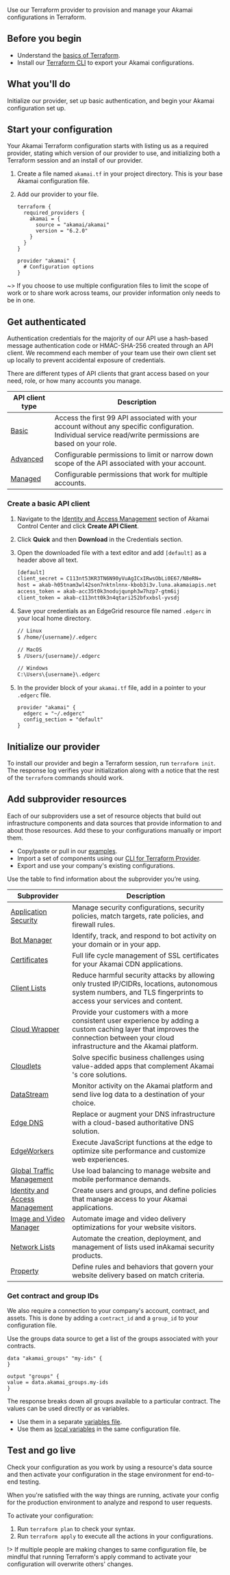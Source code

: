 Use our Terraform provider to provision and manage your Akamai configurations in Terraform.  

## Before you begin

- Understand the [basics of Terraform](https://learn.hashicorp.com/terraform?utm_source=terraform_io).
- Install our [Terraform CLI](https://github.com/akamai/cli-terraform) to export your Akamai configurations.

## What you'll do

Initialize our provider, set up basic authentication, and begin your Akamai configuration set up.

## Start your configuration

Your Akamai Terraform configuration starts with listing us as a required provider, stating which version of our provider to use, and initializing both a Terraform session and an install of our provider.  

1. Create a file named `akamai.tf` in your project directory. This is your base Akamai configuration file.
2. Add our provider to your file.

   ```
   terraform {
     required_providers {
       akamai = {
         source = "akamai/akamai"
         version = "6.2.0"
       }
     }
   }

   provider "akamai" {
     # Configuration options
   }
   ```

~> If you choose to use multiple configuration files to limit the scope of work or to share work across teams, our provider information only needs to be in one.

## Get authenticated

Authentication credentials for the majority of our API use a hash-based message authentication code or HMAC-SHA-256 created through an API client. We recommend each member of your team use their own client set up locally to prevent accidental exposure of credentials.

There are different types of API clients that grant access based on your need, role, or how many accounts you manage.

| API client type                                                                                | Description                                                                                                                                       |
| ---------------------------------------------------------------------------------------------- | ------------------------------------------------------------------------------------------------------------------------------------------------- |
| [Basic](#create-a-basic-api-client)                                                            | Access the first 99 API associated with your account without any specific configuration. Individual service read/write permissions are based on your role. |
| [Advanced](https://techdocs.akamai.com/developer/docs/create-a-client-with-custom-permissions) | Configurable permissions to limit or narrow down scope of the API associated with your account.                                                   |
| [Managed](https://techdocs.akamai.com/developer/docs/manage-many-accounts-with-one-api-client) | Configurable permissions that work for multiple accounts.                                                                                         |

### Create a basic API client

1. Navigate to the [Identity and Access Management](https://control.akamai.com/apps/identity-management/#/tabs/users/list) section of Akamai Control Center and click **Create API Client**.

2. Click **Quick** and then **Download** in the Credentials section.

3. Open the downloaded file with a text editor and add `[default]` as a header above all text.

   ```bash
   [default]
   client_secret = C113nt53KR3TN6N90yVuAgICxIRwsObLi0E67/N8eRN=
   host = akab-h05tnam3wl42son7nktnlnnx-kbob3i3v.luna.akamaiapis.net
   access_token = akab-acc35t0k3nodujqunph3w7hzp7-gtm6ij
   client_token = akab-c113ntt0k3n4qtari252bfxxbsl-yvsdj
   ```

4. Save your credentials as an EdgeGrid resource file named `.edgerc` in your local home directory.

   ```bash
   // Linux
   $ /home/{username}/.edgerc

   // MacOS
   $ /Users/{username}/.edgerc

   // Windows
   C:\Users\{username}\.edgerc
   ```

5. In the provider block of your `akamai.tf` file, add in a pointer to your `.edgerc` file.

   ```hcl
   provider "akamai" {
     edgerc = "~/.edgerc"
     config_section = "default"
   }
   ```

## Initialize our provider

To install our provider and begin a Terraform session, run `terraform init`. The response log verifies your initialization along with a notice that the rest of the `terraform` commands should work.

## Add subprovider resources

Each of our subproviders use a set of resource objects that build out infrastructure components and data sources that provide information to and about those resources. Add these to your configurations manually or import them.

- Copy/paste or pull in our [examples](https://github.com/akamai/terraform-provider-akamai/tree/master/examples).
- Import a set of components using our [CLI for Terraform Provider](https://github.com/akamai/cli-terraform).
- Export and use your company's existing configurations.

Use the table to find information about the subprovider you’re using.

| Subprovider                                                                                  | Description                                                                                          |
|----------------------------------------------------------------------------------------------|------------------------------------------------------------------------------------------------------|
| [Application Security](https://techdocs.akamai.com/terraform/v6.2/docs/configure-appsec)     | Manage security configurations, security policies, match targets, rate policies, and firewall rules. |
| [Bot Manager](https://techdocs.akamai.com/terraform/v6.2/docs/set-up-botman)                 | Identify, track, and respond to bot activity on your domain or in your app.                          |
| [Certificates](https://techdocs.akamai.com/terraform/v6.2/docs/cps-integration-guide)        | Full life cycle management of SSL certificates for your ​Akamai​ CDN applications.                   |
| [Client Lists](https://techdocs.akamai.com/terraform/v6.2/docs/set-up-client-lists)          | Reduce harmful security attacks by allowing only trusted IP/CIDRs, locations, autonomous system numbers, and TLS fingerprints to access your services and content.|
| [Cloud Wrapper](https://techdocs.akamai.com/terraform/v6.2/docs/set-up-cloud-wrapper)        | Provide your customers with a more consistent user experience by adding a custom caching layer that improves the connection between your cloud infrastructure and the Akamai platform.|
| [Cloudlets](https://techdocs.akamai.com/terraform/v6.2/docs/set-up-cloudlets)                | Solve specific business challenges using value-added apps that complement ​Akamai​'s core solutions. |
| [DataStream](https://techdocs.akamai.com/terraform/v6.2/docs/set-up-datastream)              | Monitor activity on the ​Akamai​ platform and send live log data to a destination of your choice.    |
| [Edge DNS](https://techdocs.akamai.com/terraform/v6.2/docs/set-up-edgedns)                   | Replace or augment your DNS infrastructure with a cloud-based authoritative DNS solution.            |
| [EdgeWorkers](https://techdocs.akamai.com/terraform/v6.2/docs/set-up-edgeworkers)            | Execute JavaScript functions at the edge to optimize site performance and customize web experiences. |
| [Global Traffic Management](https://techdocs.akamai.com/terraform/v6.2/docs/set-up-gtm)      | Use load balancing to manage website and mobile performance demands.                                 |
| [Identity and Access Management](https://techdocs.akamai.com/terraform/v6.2/docs/set-up-iam) | Create users and groups, and define policies that manage access to your Akamai applications.         |
| [Image and Video Manager](https://techdocs.akamai.com/terraform/v6.2/docs/set-up-ivm)        | Automate image and video delivery optimizations for your website visitors.                           |
| [Network Lists](https://techdocs.akamai.com/terraform/v6.2/docs/set-up-network-lists)        | Automate the creation, deployment, and management of lists used in ​Akamai​ security products.       |
| [Property](https://techdocs.akamai.com/terraform/v6.2/docs/set-up-property-provisioning)     | Define rules and behaviors that govern your website delivery based on match criteria.                |

### Get contract and group IDs

We also require a connection to your company's account, contract, and assets. This is done by adding a `contract_id` and a `group_id` to your configuration file.

Use the groups data source to get a list of the groups associated with your contracts.

```
data "akamai_groups" "my-ids" {
}

output "groups" {
value = data.akamai_groups.my-ids
}
```

The response breaks down all groups available to a particular contract. The values can be used directly or as variables. 

- Use them in a separate [variables file](https://developer.hashicorp.com/terraform/language/values/variables).
- Use them as [local variables](https://developer.hashicorp.com/terraform/language/values/locals) in the same configuration file.

## Test and go live

Check your configuration as you work by using a resource's data source and then activate your configuration in the stage environment for end-to-end testing.

When you're satisfied with the way things are running, activate your config for the production environment to analyze and respond to user requests.

To activate your configuration:

1. Run `terraform plan` to check your syntax.
2. Run `terraform apply` to execute all the actions in your configurations.

!> If multiple people are making changes to same configuration file, be mindful that running Terraform's apply command to activate your configuration will overwrite others' changes.
